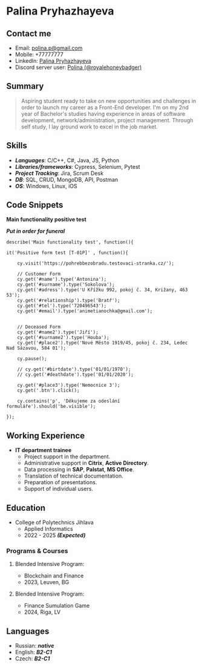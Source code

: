 # Palina Pryhazhayeva

## Contact me
- Email: polina.p@gmail.com
- Mobile: +77777777
- LinkedIn: [Palina Pryhazhayeva](https://www.linkedin.com/in/polina-dev/)
- Discord server user: [Polina (@royalehoneybadger)](https://discordapp.com/users/vibing-bageta)

## Summary
>Aspiring student ready to take on new opportunities and challenges in order to launch my career as a Front-End developer. I'm on my 2nd year of Bachelor's studies having experience in areas of software development, network/administration, project management. Through self study, I lay ground work to excel in the job market. 

## Skills
- ***Languages***: C/C++, C#, Java, JS, Python
- ***Libraries/frameworks***: Cypress, Selenium, Pytest
- ***Project Tracking***: Jira, Scrum Desk
- ***DB***: SQL, CRUD, MongoDB, API, Postman
- ***OS***: Windows, Linux, iOS


## Code Snippets

**Main functionality positive test**

***Put in order for funeral***

```
describe('Main functionality test', function(){

it('Positive form test [T-01P]' , function(){

    cy.visit('https://pohrebbezobradu.testovaci-stranka.cz/');

    // Customer Form
    cy.get('#name').type('Antonina');
    cy.get('#surname').type('Sokolova');
    cy.get('#adress').type('U Křížku 992, pokoj č. 34, Križany, 463 53');
    cy.get('#relationship').type('Bratř'); 
    cy.get('#tel').type('720496543'); 
    cy.get('#email').type('animetianochka@gmail.com'); 


    // Deceased Form
    cy.get('#name2').type('Jiří'); 
    cy.get('#surname2').type('Houba'); 
    cy.get('#place2').type('Nové Město 1919/45, pokoj č. 234, Ledec Nad Sázavou, 584 01');

    cy.pause();

    // cy.get('#birtdate').type('01/01/1970');
    // cy.get('#deathdate').type('01/01/2020');  

    cy.get('#place3').type('Nemocnice 3');
    cy.get('.btn').click();

    cy.contains('p', 'Děkujeme za odeslání formuláře').should('be.visible');

});
```

## Working Experience
- **IT department trainee**
    - Project support in the department.
    - Administrative support in __Citrix__, __Active  Directory__.
    - Data processing in __SAP__, __Palstat__, __MS Office__.
    - Translation of technical documentation.
    - Preparation of presentations.
    - Support of individual users.


## Education
- College of Polytechnics Jihlava
  - Applied Informatics
  - 2022 - 2025 ***(Expected)***
### Programs & Courses
1. Blended Intensive Program:
    - Blockchain and Finance
    - 2023, Leuven, BG

2. Blended Intensive Program:
    - Finance Sumulation Game
    - 2024, Riga, LV

## Languages
- Russian:     ***native***
- English:     ***B2-C1***
- Czech:       ***B2-C1***
